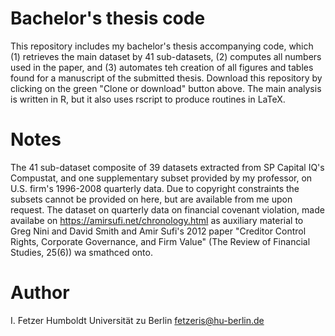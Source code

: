 # Bachelor's thesis code
This repository includes my bachelor's thesis accompanying code, which 
(1) retrieves the main dataset by 41 sub-datasets,
(2) computes all numbers used in the paper, and
(3) automates teh creation of all figures and tables found for a manuscript of the submitted thesis.
Download this repository by clicking on the green "Clone or download" button above.
The main analysis is written in R, but it also uses rscript to produce routines in LaTeX.

# Notes 
The 41 sub-dataset composite of 39 datasets extracted from SP Capital IQ's Compustat, and one supplementary subset provided by my professor, on U.S. firm's 1996-2008 quarterly data. Due to copyright constraints the subsets cannot be provided on here, but are available from me upon request. 
The dataset on quarterly data on financial covenant violation, made availabe on https://amirsufi.net/chronology.html as auxiliary material to Greg Nini and David Smith and Amir Sufi's 2012 paper "Creditor Control Rights, Corporate Governance, and Firm Value" (The Review of Financial Studies, 25(6)) wa smathced onto. 

# Author
I. Fetzer 
Humboldt Universität zu Berlin 
fetzeris@hu-berlin.de
